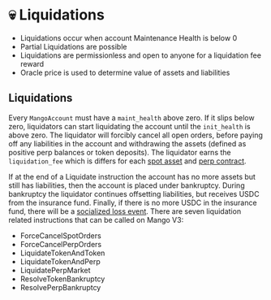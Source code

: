 # 💀 Liquidations

* Liquidations occur when account Maintenance Health is below 0
* Partial Liquidations are possible&#x20;
* Liquidations are permissionless and open to anyone for a liquidation fee reward
* Oracle price is used to determine value of assets and liabilities

## Liquidations

Every `MangoAccount` must have a `maint_health` above zero. If it slips below zero, liquidators can start liquidating the account until the `init_health` is above zero. The liquidator will forcibly cancel all open orders, before paying off any liabilities in the account and withdrawing the assets (defined as positive perp balances or token deposits). The liquidator earns the `liquidation_fee` which is differs for each [spot asset](token-specs.md) and [perp contract](perp-contract-specs.md).

If at the end of a Liquidate instruction the account has no more assets but still has liabilities, then the account is placed under bankruptcy. During bankruptcy the liquidator continues offsetting liabilities, but receives USDC from the insurance fund. Finally, if there is no more USDC in the insurance fund, there will be a [socialized loss event](socialized-losses.md). There are seven liquidation related instructions that can be called on Mango V3:

* ForceCancelSpotOrders
* ForceCancelPerpOrders
* LiquidateTokenAndToken
* LiquidateTokenAndPerp
* LiquidatePerpMarket
* ResolveTokenBankruptcy
* ResolvePerpBankruptcy
